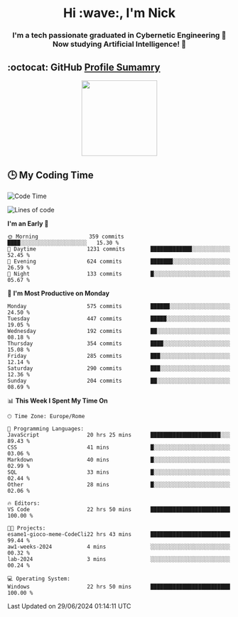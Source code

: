 <h1 align="center">Hi :wave:, I'm Nick</h1>

<h3 align="center">I'm a tech passionate graduated in Cybernetic Engineering 🤖<br>
Now studying Artificial Intelligence! 🧠</h3>


## :octocat: GitHub <a href="https://github.com/vn7n24fzkq/github-profile-summary-cards">Profile Sumamry</a>

<p align="center">
   <img style="height:170px;display:inline-block"  src="http://github-profile-summary-cards.vercel.app/api/cards/profile-details?username=CodeClimberNT&theme=github_dark" />
<!--    <img style="height:170px;display:inline-block"  src="http://github-profile-summary-cards.vercel.app/api/cards/repos-per-language?username=CodeClimberNT&theme=github_dark&exclude=" /> -->
</p>

 ## :clock3: My Coding Time 
 
<!--START_SECTION:waka-->
![Code Time](http://img.shields.io/badge/Code%20Time-340%20hrs%2048%20mins-blue)

![Lines of code](https://img.shields.io/badge/From%20Hello%20World%20I%27ve%20Written-2.8%20million%20lines%20of%20code-blue)

**I'm an Early 🐤** 

```text
🌞 Morning                359 commits         ████░░░░░░░░░░░░░░░░░░░░░   15.30 % 
🌆 Daytime                1231 commits        █████████████░░░░░░░░░░░░   52.45 % 
🌃 Evening                624 commits         ███████░░░░░░░░░░░░░░░░░░   26.59 % 
🌙 Night                  133 commits         █░░░░░░░░░░░░░░░░░░░░░░░░   05.67 % 
```
📅 **I'm Most Productive on Monday** 

```text
Monday                   575 commits         ██████░░░░░░░░░░░░░░░░░░░   24.50 % 
Tuesday                  447 commits         █████░░░░░░░░░░░░░░░░░░░░   19.05 % 
Wednesday                192 commits         ██░░░░░░░░░░░░░░░░░░░░░░░   08.18 % 
Thursday                 354 commits         ████░░░░░░░░░░░░░░░░░░░░░   15.08 % 
Friday                   285 commits         ███░░░░░░░░░░░░░░░░░░░░░░   12.14 % 
Saturday                 290 commits         ███░░░░░░░░░░░░░░░░░░░░░░   12.36 % 
Sunday                   204 commits         ██░░░░░░░░░░░░░░░░░░░░░░░   08.69 % 
```


📊 **This Week I Spent My Time On** 

```text
🕑︎ Time Zone: Europe/Rome

💬 Programming Languages: 
JavaScript               20 hrs 25 mins      ██████████████████████░░░   89.43 % 
CSS                      41 mins             █░░░░░░░░░░░░░░░░░░░░░░░░   03.06 % 
Markdown                 40 mins             █░░░░░░░░░░░░░░░░░░░░░░░░   02.99 % 
SQL                      33 mins             █░░░░░░░░░░░░░░░░░░░░░░░░   02.44 % 
Other                    28 mins             █░░░░░░░░░░░░░░░░░░░░░░░░   02.06 % 

🔥 Editors: 
VS Code                  22 hrs 50 mins      █████████████████████████   100.00 % 

🐱‍💻 Projects: 
esame1-gioco-meme-CodeCli22 hrs 43 mins      █████████████████████████   99.44 % 
aw1-weeks-2024           4 mins              ░░░░░░░░░░░░░░░░░░░░░░░░░   00.32 % 
lab-2024                 3 mins              ░░░░░░░░░░░░░░░░░░░░░░░░░   00.24 % 

💻 Operating System: 
Windows                  22 hrs 50 mins      █████████████████████████   100.00 % 
```


 Last Updated on 29/06/2024 01:14:11 UTC
<!--END_SECTION:waka-->

